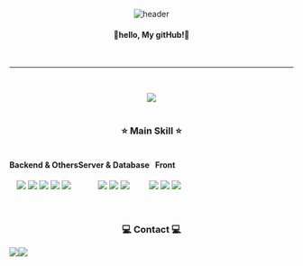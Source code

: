 

<div align="center">

  ![header](https://capsule-render.vercel.app/api?type=Rect&color=000000&text=WELCOME&fontColor=ffd400&animation=twinkling)
  #### 🫧hello, My gitHub!🫧
  <br>
  
-------
<br>

<img src="https://github-readme-stats.vercel.app/api/top-langs/?username=JiyunJeong01&layout=compact"><br><br>



### ⭐ Main Skill ⭐
<div style="display:flex; flex-direction:row;">
  <div>
    <h4>Backend & Others</h4>
    <img src="https://img.shields.io/badge/python-3776AB?style=for-the-badge&logo=python&logoColor=white">
    <img src="https://img.shields.io/badge/javascript-F7DF1E?style=for-the-badge&logo=javascript&logoColor=black">
    <img src="https://img.shields.io/badge/node.js-5FA04E?style=for-the-badge&logo=nodedotjs&logoColor=white">
    <img src="https://img.shields.io/badge/express-000000?style=for-the-badge&logo=express&logoColor=white">
    <img src="https://img.shields.io/badge/ejs-B4CA65?style=for-the-badge&logo=ejs&logoColor=white">
  </div>
  <div>
    <h4>Server & Database</h4>
    <img src="https://img.shields.io/badge/linux-FCC624?style=for-the-badge&logo=linux&logoColor=black"> 
    <img src="https://img.shields.io/badge/mysql-4479A1?style=for-the-badge&logo=mysql&logoColor=white">
    <img src="https://img.shields.io/badge/firebase-FFCA28?style=for-the-badge&logo=firebase&logoColor=white">
  </div>
  <div>
    <h4>Front</h4>
    <img src="https://img.shields.io/badge/html5-E34F26?style=for-the-badge&logo=html5&logoColor=white"> 
    <img src="https://img.shields.io/badge/css-1572B6?style=for-the-badge&logo=css3&logoColor=white">
    <img src="https://img.shields.io/badge/bootstrap-7952B3?style=for-the-badge&logo=bootstrap&logoColor=white">
  </div>
</div><br><br>

### 💻 Contact 💻
<div style="display:flex; flex-direction:row;">
    <a href="https://www.notion.so/eggis/BLOG-ae275cd9d8104c21b2543db4fbce55bb">
        <img src="https://img.shields.io/badge/Notion-F3F3F3.svg?style=for-the-badge&logo=notion&logoColor=black">
    </a>
    <a href="mailto:stopyun0101@naver.com">
        <img src="https://img.shields.io/badge/Email-green?style=for-the-badge&logo=Naver&logoColor=white"> 
    </a>
</div><br>
    
